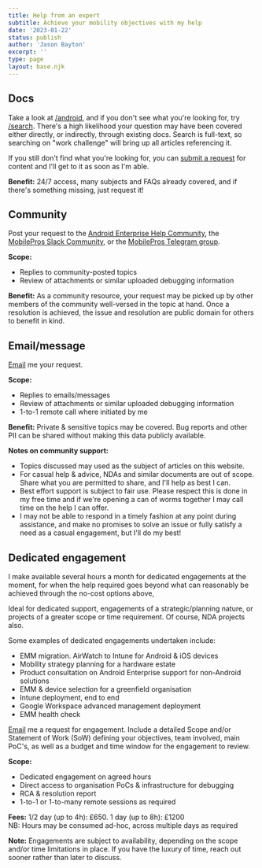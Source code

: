 ```yaml
---
title: Help from an expert
subtitle: Achieve your mobility objectives with my help
date: '2023-01-22'
status: publish
author: 'Jason Bayton'
excerpt: ''
type: page
layout: base.njk
---
```

<div class="grid grid-column-3 grid-gap-30 grid-column-mobile-1">
<div class="border-4px border-orange border-curved grid-padding-10 grid-padding-mobile-0 border-mobile-0">

## Docs

Take a look at [/android](/android), and if you don't see what you're looking for, try [/search](/search). There's a high likelihood your question may have been covered either directly, or indirectly, through existing docs. Search is full-text, so searching on "work challenge" will bring up all articles referencing it. 

If you still don't find what you're looking for, you can [submit a request](https://github.com/jasonbayton/11ty/issues/new?assignees=jasonbayton&labels=documentation&template=content-request.md&title=%5BContent+request%5D) for content and I'll get to it as soon as I'm able.

**Benefit:** 24/7 access, many subjects and FAQs already covered, and if there's something missing, just request it!

</div>
<div class="border-4px border-orange border-curved grid-padding-10 grid-padding-mobile-0 border-mobile-0">

## Community 

Post your request to the [Android Enterprise Help Community](https://support.google.com/work/android/community), the [MobilePros Slack Community](https://mobilepros.org), or the [MobilePros Telegram group](https://t.me/mobile_pros).

**Scope:**

* Replies to community-posted topics
* Review of attachments or similar uploaded debugging information

**Benefit:** As a community resource, your request may be picked up by other members of the community well-versed in the topic at hand. Once a resolution is achieved, the issue and resolution are public domain for others to benefit in kind.

</div>
<div class="border-4px border-orange border-curved grid-padding-10 grid-padding-mobile-0 border-mobile-0">

## Email/message

[Email](mailto:jason@bayton.org) me your request.

**Scope:**

* Replies to emails/messages 
* Review of attachments or similar uploaded debugging information
* 1-to-1 remote call where initiated by me

**Benefit:** Private & sensitive topics may be covered. Bug reports and other PII can be shared without making this data publicly available.

</div>
</div>

**Notes on community support:** 

* Topics discussed may used as the subject of articles on this website. 
* For casual help & advice, NDAs and similar documents are out of scope. Share what you are permitted to share, and I'll help as best I can.
* Best effort support is subject to fair use. Please respect this is done in my free time and if we're opening a can of worms together I may call time on the help I can offer.
* I may not be able to respond in a timely fashion at any point during assistance, and make no promises to solve an issue or fully satisfy a need as a casual engagement, but I'll do my best! 

<div class="border-4px border-orange border-curved grid-padding-10 grid-padding-mobile-0 border-mobile-0">

## Dedicated engagement

I make available several hours a month for dedicated engagements at the moment, for when the help required goes beyond what can reasonably be achieved through the no-cost options above, 

Ideal for dedicated support, engagements of a strategic/planning nature, or projects of a greater scope or time requirement. Of course, NDA projects also. 

Some examples of dedicated engagements undertaken include:

* EMM migration. AirWatch to Intune for Android & iOS devices
* Mobility strategy planning for a hardware estate
* Product consultation on Android Enterprise support for non-Android solutions
* EMM & device selection for a greenfield organisation
* Intune deployment, end to end
* Google Workspace advanced management deployment
* EMM health check

[Email](mailto:jason@bayton.org) me a request for engagement. Include a detailed Scope and/or Statement of Work (SoW) defining your objectives, team involved, main PoC's, as well as a budget and time window for the engagement to review. 

**Scope:**

* Dedicated engagement on agreed hours
* Direct access to organisation PoCs & infrastructure for debugging
* RCA & resolution report
* 1-to-1 or 1-to-many remote sessions as required

**Fees:** 1/2 day (up to 4h): £650. 1 day (up to 8h): £1200  
NB: Hours may be consumed ad-hoc, across multiple days as required

**Note:** Engagements are subject to availability, depending on the scope and/or time limitations in place. If you have the luxury of time, reach out sooner rather than later to discuss. 

</div>